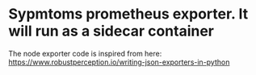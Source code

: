 # Sypmtoms prometheus exporter. It will run as a sidecar container
The node exporter code is inspired from here: 
https://www.robustperception.io/writing-json-exporters-in-python